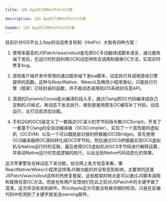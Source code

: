 ```yaml
---
title: iOS App的几种HotPatch方案

description: iOS App的几种HotPatch方案

header: iOS App的几种HotPatch方案
---
```


目前针对iOS平台上App的动态修复机制（HotFix）大致有四种方案：

1. 使用率最高的JSPatch/wax/rollout是先把OC手动翻译成脚本语言，通过服务端下发后，在运行时阶段利用OC的动态特性去调用和替换OC方法，实现实时修复bug。

2. 游戏客户端开发中常用的通过服务端下发lua脚本，动态执行并调用游戏引擎提供的函数。这种与ReactNative、Weex以及微信小程序类似，只能执行引擎（框架）已经封装的函数，并不能动态调用到iOS系统的任意API。

3. 滴滴的DynamicCocoa是从编译阶段入手，通过Clang把OC代码编译成自己定制的JS格式，再动态下发去执行，做到直接用原生OC编写补丁代码，动态运行，主打动态添加功能。

4. 手机QQ的OCS是定义了一套描述OC语义的字节码指令集(OCScript)，开发了一套基于Clang的全自动编译器（OCSCompiler），实现了一个高性能的虚拟机（OCSVM）以及一个可以跟底层对接的桥接器(OCSBridge)。首先使用OCS编译器把OC源码转化成OCS字节码，然后通过OCS桥接器实现OCS虚拟机与Native运行时的互联，最后使用OCS虚拟机对OCS字节码进行解释运算，并驱动Native运行时完成逻辑的执行，以此达到Native代码动态化的效果。

这次苹果警告去掉动态下发功能，综合网上各方信息来看，像ReactNative/Weex/小程序这样用JS做功能的并没有受到影响，主要禁的还是JSPatch/wax/rollout这样的热修复框架，这些框架的特点是可以通过JS脚本调用和替换任意OC方法。但是也有用户反馈他们在此之前对JSPatch中的关键字做了混淆，这次并没有收到邮件。所以Apple这次可能没有做详细的检测，只是在反编代码中检测到了关键字就发送warning邮件。

